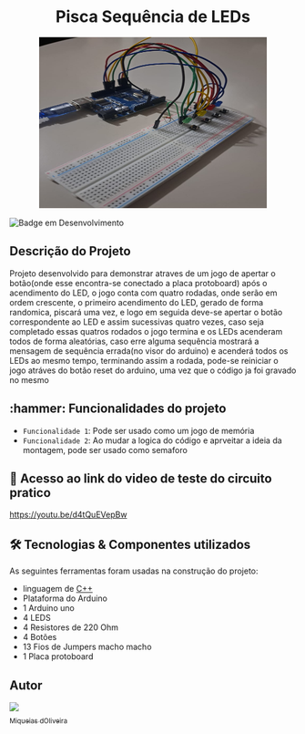 <h1 align="center"> Pisca Sequência de LEDs </h1>

<p align="center">
<img width="400" height="300" src="https://github.com/Moliveira7/Pisca_Sequencia_Led/blob/main/assets/foto_circuito_montado_na_protoboard.jpg">
</p>


![Badge em Desenvolvimento](http://img.shields.io/static/v1?label=STATUS&message=EM%20DESENVOLVIMENTO&color=GREEN&style=for-the-badge)

 
<h2>Descrição do Projeto</h2>

Projeto desenvolvido para demonstrar atraves de um jogo de apertar o botão(onde esse encontra-se conectado a placa protoboard) após o acendimento do LED, o jogo conta com quatro rodadas, onde serão em ordem crescente, o primeiro acendimento do LED, gerado de forma randomica, piscará uma vez, e logo em seguida deve-se apertar o botão correspondente ao LED e assim sucessivas quatro vezes, caso seja completado essas quatros rodados o jogo termina e os LEDs acenderam todos de forma aleatórias, caso erre alguma sequência mostrará a mensagem de sequência errada(no visor do arduino) e acenderá todos os LEDs ao mesmo tempo, terminando assim a rodada, pode-se reiniciar o jogo atráves do botão reset do arduino, uma vez que o código ja foi gravado no mesmo 

<h2> :hammer: Funcionalidades do projeto</h2>

- `Funcionalidade 1`: Pode ser usado como um jogo de memória
- `Funcionalidade 2`: Ao mudar a logica do código e aprveitar a ideia da montagem,
                      pode ser usado como semaforo

 
<h2> 📁 Acesso ao link do video de teste do circuito pratico</h2>

https://youtu.be/d4tQuEVepBw

<h2> 🛠 Tecnologias & Componentes utilizados </h2>

As seguintes ferramentas foram usadas na construção do projeto:

- linguagem de [C++](https://developer.mozilla.org/en-US/docs/Web/CSS)
- Plataforma do Arduino
- 1 Arduino uno
- 4 LEDS
- 4 Resistores de 220 Ohm
- 4 Botões
- 13 Fios de Jumpers macho macho
- 1 Placa protoboard


<h2> Autor </h2>

[<img src="https://user-images.githubusercontent.com/79464488/227403813-ee4aa30f-fa86-443e-a9b2-6a056945c377.jpeg" width=115><br><sub>Miqueias dOliveira</sub>](https://github.com/Moliveira7)


